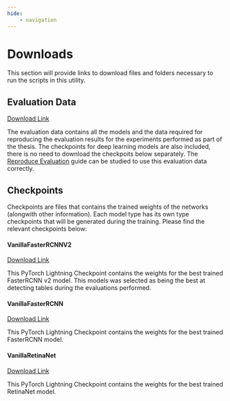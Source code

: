 ```yaml
---
hide:
    - navigation
---
```


# Downloads

This section will provide links to download files and folders necessary to run the scripts in this utility.

## Evaluation Data

[Download Link](https://www.dropbox.com/s/lal6pdm77zlnuok/evaluation-data.zip?dl=1)

The evaluation data contains all the models and the data required for reproducing the evaluation results for the experiments performed as part of the thesis. The checkpoints for deep learning models are also included, there is no need to download the checkpoits below separately. The [Reproduce Evaluation](../guides/evaluation/index.md) guide can be studied to use this evaluation data correctly.

## Checkpoints

Checkpoints are files that contains the trained weights of the networks (alongwith other information). Each model type has its own type checkpoints that will be generated during the training. Please find the relevant checkpoints below:

#### VanillaFasterRCNNV2
[Download Link](https://www.dropbox.com/s/a08mfi9xjh88bwd/best-fasterrcnn-v2.ckpt?dl=1)

This PyTorch Lightning Checkpoint contains the weights for the best trained FasterRCNN v2 model. This models was selected as being the best at detecting tables during the evaluations performed.

#### VanillaFasterRCNN
[Download Link](https://www.dropbox.com/s/oag1osnax4wu9tw/best-fasterrcnn.ckpt?dl=1)

This PyTorch Lightning Checkpoint contains the weights for the best trained FasterRCNN model. 

#### VanillaRetinaNet
[Download Link](https://www.dropbox.com/s/lqdkk2holgu4urk/best-retinanet.ckpt?dl=1)

This PyTorch Lightning Checkpoint contains the weights for the best trained RetinaNet model. 